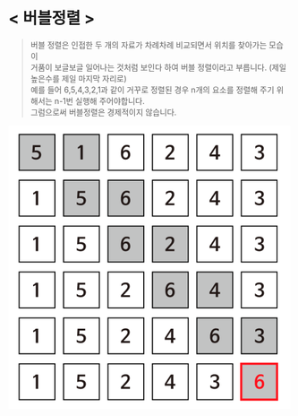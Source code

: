 # < 버블정렬  >
> 버블 정렬은 인접한 두 개의 자료가 차례차례 비교되면서 위치를 찾아가는 모습이 <br/>
> 거품이 보글보글 일어나는 것처럼 보인다 하여 버블 정렬이라고 부릅니다. (제일 높은수를 제일 마지막 자리로) <br/>
> 예를 들어 6,5,4,3,2,1과 같이 거꾸로 정렬된 경우 n개의 요소를 정렬해 주기 위해서는 n-1번 실행해 주어야합니다. <br/>
> 그럼으로써 버블정렬은 경제적이지 않습니다.

![버블정렬](/images/버블정렬.png)